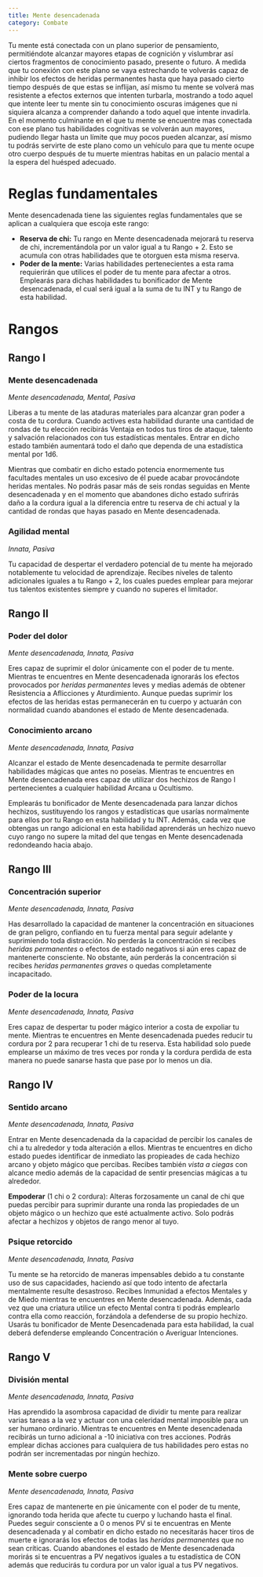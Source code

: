 ```yaml
---
title: Mente desencadenada
category: Combate
---
```


Tu mente está conectada con un plano superior de pensamiento, permitiéndote alcanzar mayores etapas de cognición y vislumbrar así ciertos fragmentos de conocimiento pasado, presente o futuro. A medida que tu conexión con este plano se vaya estrechando te volverás capaz de inhibir los efectos de heridas permanentes hasta que haya pasado cierto tiempo después de que estas se inflijan, así mismo tu mente se volverá mas resistente a efectos externos que intenten turbarla, mostrando a todo aquel que intente leer tu mente sin tu conocimiento oscuras imágenes que ni siquiera alcanza a comprender dañando a todo aquel que intente invadirla. En el momento culminante en el que tu mente se encuentre mas conectada con ese plano tus habilidades cognitivas se volverán aun mayores, pudiendo llegar hasta un límite que muy pocos pueden alcanzar, así mismo tu podrás servirte de este plano como un vehículo para que tu mente ocupe otro cuerpo después de tu muerte mientras habitas  en un palacio mental a la espera del huésped adecuado.

# Reglas fundamentales

Mente desencadenada tiene las siguientes reglas fundamentales que se aplican a cualquiera que escoja este rango:

- **Reserva de chi:** Tu rango en Mente desencadenada mejorará tu reserva de chi, incrementándola por un valor igual a tu Rango + 2. Esto se acumula con otras habilidades que te otorguen esta misma reserva.
- **Poder de la mente:** Varias habilidades pertenecientes a esta rama requierirán que utilices el poder de tu mente para afectar a otros. Emplearás para dichas habilidades tu bonificador de Mente desencadenada, el cual será igual a la suma de tu INT y tu Rango de esta habilidad.

# Rangos

## Rango I

### Mente desencadenada

*Mente desencadenada, Mental, Pasiva*

Liberas a tu mente de las ataduras materiales para alcanzar gran poder a costa de tu cordura. Cuando actives esta habilidad durante una cantidad de rondas de tu elección recibirás Ventaja en todos tus tiros de ataque, talento y salvación relacionados con tus estadísticas mentales. Entrar en dicho estado también aumentará todo el daño que dependa de una estadística mental por 1d6. 

Mientras que combatir en dicho estado potencia enormemente tus facultades mentales un uso excesivo de él puede acabar provocándote heridas mentales. No podrás pasar más de seis rondas seguidas en Mente desencadenada y en el momento que abandones dicho estado sufrirás daño a la cordura igual a la diferencia entre tu reserva de chi actual y la cantidad de rondas que hayas pasado en Mente desencadenada. 

### Agilidad mental

*Innata, Pasiva*

Tu capacidad de despertar el verdadero potencial de tu mente ha mejorado notablemente tu velocidad de aprendizaje. Recibes niveles de talento adicionales iguales a tu Rango + 2, los cuales puedes emplear para mejorar tus talentos existentes siempre y cuando no superes el limitador. 

## Rango II

### Poder del dolor

*Mente desencadenada, Innata, Pasiva*

Eres capaz de suprimir el dolor únicamente con el poder de tu mente. Mientras te encuentres en Mente desencadenada ignorarás los efectos provocados por *heridas permanentes* leves y medias además de obtener Resistencia a Aflicciones y Aturdimiento. Aunque puedas suprimir los efectos de las heridas estas permanecerán en tu cuerpo y actuarán con normalidad cuando abandones el estado de Mente desencadenada.

### Conocimiento arcano

*Mente desencadenada, Innata, Pasiva*

Alcanzar el estado de Mente desencadenada te permite desarrollar habilidades mágicas que antes no poseías. Mientras te encuentres en Mente desencadenada eres capaz de utilizar dos hechizos de Rango I pertenecientes a cualquier habilidad Arcana u Ocultismo.

Emplearás tu bonificador de Mente desencadenada para lanzar dichos hechizos, sustituyendo los rangos y estadísticas que usarías normalmente para ellos por tu Rango en esta habilidad y tu INT. Además, cada vez que obtengas un rango adicional en esta habilidad aprenderás un hechizo nuevo cuyo rango no supere la mitad del que tengas en Mente desencadenada redondeando hacia abajo. 

## Rango III

### Concentración superior

*Mente desencadenada, Innata, Pasiva*

Has desarrollado la capacidad de mantener la concentración en situaciones de gran peligro, confiando en tu fuerza mental para seguir adelante y suprimiendo toda distracción. No perderás la concentración si recibes *heridas permanentes* o efectos de estado negativos si aún eres capaz de mantenerte consciente. No obstante, aún perderás la concentración si recibes *heridas permanentes graves* o quedas completamente incapacitado.

### Poder de la locura

*Mente desencadenada, Innata, Pasiva*

Eres capaz de despertar tu poder mágico interior a costa de expoliar tu mente. Mientras te encuentres en Mente desencadenada puedes reducir tu cordura por 2 para recuperar 1 chi de tu reserva. Esta habilidad solo puede emplearse un máximo de tres veces por ronda y la cordura perdida de esta manera no puede sanarse hasta que pase por lo menos un día.

## Rango IV

### Sentido arcano

*Mente desencadenada, Innata, Pasiva*

Entrar en Mente desencadenada da la capacidad de percibir los canales de chi a tu alrededor y toda alteración a ellos. Mientras te encuentres en dicho estado puedes identificar de inmediato las propieades de cada hechizo arcano y objeto mágico que percibas. Recibes también *vista a ciegas* con alcance medio además de la capacidad de sentir presencias mágicas a tu alrededor.

**Empoderar** (1 chi o 2 cordura): Alteras forzosamente un canal de chi que puedas percibir para suprimir durante una ronda las propiedades de un objeto mágico o un hechizo que esté actualmente activo. Solo podrás afectar a hechizos y objetos de rango menor al tuyo.

### Psique retorcido

*Mente desencadenada, Innata, Pasiva*

Tu mente se ha retorcido de maneras impensables debido a tu constante uso de sus capacidades, haciendo así que todo intento de afectarla mentalmente resulte desastroso. Recibes Inmunidad a efectos Mentales y de Miedo mientras te encuentres en Mente desencadenada. Además, cada vez que una criatura utilice un efecto Mental contra ti podrás emplearlo contra ella como reacción, forzándola a defenderse de su propio hechizo. Usarás tu bonificador de Mente Desencadenada para esta habilidad, la cual deberá defenderse empleando Concentración o Averiguar Intenciones.

## Rango V

### División mental

*Mente desencadenada, Innata, Pasiva*

Has aprendido la asombrosa capacidad de dividir tu mente para realizar varias tareas a la vez y actuar con una celeridad mental imposible para un ser humano ordinario. Mientras te encuentres en Mente desencadenada recibirás un turno adicional a -10 iniciativa con tres acciones. Podrás emplear dichas acciones para cualquiera de tus habilidades pero estas no podrán ser incrementadas por ningún hechizo.

### Mente sobre cuerpo

*Mente desencadenada, Innata, Pasiva*

Eres capaz de mantenerte en pie únicamente con el poder de tu mente, ignorando toda herida que afecte tu cuerpo y luchando hasta el final. Puedes seguir consciente a 0 o menos PV si te encuentras en Mente desencadenada y al combatir en dicho estado no necesitarás hacer tiros de muerte e ignorarás los efectos de todas las *heridas permanentes* que no sean críticas. Cuando abandones el estado de Mente desencadenada morirás si te encuentras a PV negativos iguales a tu estadística de CON además que reducirás tu cordura por un valor igual a tus PV negativos.